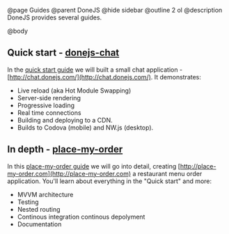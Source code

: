 @page Guides
@parent DoneJS
@hide sidebar
@outline 2 ol
@description DoneJS provides several guides.

@body

## Quick start - [donejs-chat](http://chat.donejs.com/)

In the [quick start guide](/Guide.html) we will built a small chat application - [http://chat.donejs.com/](http://chat.donejs.com/).  It demonstrates:

- Live reload (aka Hot Module Swapping)
- Server-side rendering
- Progressive loading
- Real time connections
- Building and deploying to a CDN.
- Builds to Codova (mobile) and NW.js (desktop).

## In depth - [place-my-order](http://place-my-order.com)

In this [place-my-order guide](/place-my-order.html) we will go into detail, creating [http://place-my-order.com](http://place-my-order.com) a restaurant menu order application. You'll learn about everything in the "Quick start" and more:

- MVVM architecture
- Testing
- Nested routing
- Continous integration continous depolyment
- Documentation
